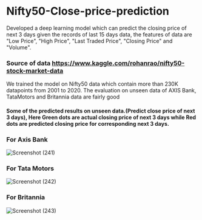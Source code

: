 # Nifty50-Close-price-prediction

Developed a deep learning model which can predict the closing price of next 3 days given the records of last 15 days data, the features of data are "Low Price", "High Price", "Last Traded Price", "Closing Price" and "Volume".
### Source of data https://www.kaggle.com/rohanrao/nifty50-stock-market-data

We trained the model on Nifty50 data which contain more than 230K datapoints from 2001 to 2020.
The evaluation on unseen data of AXIS Bank, TataMotors and Britannia data are fairly good 
#### Some of the predicted results on unseen data.(Predict close price of next 3 days), Here Green dots are actual closing price of next 3 days while Red dots are predicted closing price for corresponding next 3 days.
### For Axis Bank
![Screenshot (241)](https://user-images.githubusercontent.com/41646536/88663384-25edd880-d0f9-11ea-9f3a-1c1ed6d83f82.png)
### For Tata Motors
![Screenshot (242)](https://user-images.githubusercontent.com/41646536/88663570-75340900-d0f9-11ea-854d-3bcc39227eee.png)
### For Britannia
![Screenshot (243)](https://user-images.githubusercontent.com/41646536/88663716-a44a7a80-d0f9-11ea-8d8f-bc4c1123f84b.png)
